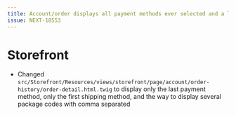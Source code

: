 ```yaml
---
title: Account/order displays all payment methods ever selected and a lot of floating commas
issue: NEXT-18553
---
```

# Storefront
* Changed `src/Storefront/Resources/views/storefront/page/account/order-history/order-detail.html.twig` to display only the last payment method, only the first shipping method, and the way to display several package codes with comma separated
